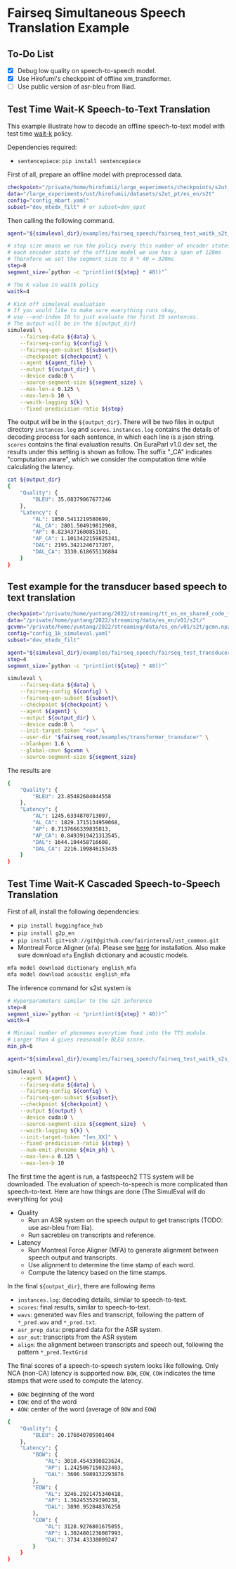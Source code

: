# Fairseq Simultaneous Speech Translation Example
## To-Do List
- [X] Debug low quality on speech-to-speech model.
- [X] Use Hirofumi's checkpoint of offline xm_transformer.
- [ ] Use public version of asr-bleu from Iliad.

## Test Time Wait-K Speech-to-Text Translation
This example illustrate how to decode an offline speech-to-text model with test time [wait-k](https://aclanthology.org/P19-1289/) policy.

Dependencies required:
- `sentencepiece`: `pip install sentencepiece`

First of all, prepare an offline model with preprocessed data.
```bash
checkpoint="/private/home/hirofumii/large_experiments/checkpoints/s2ut_pt/es_en/s2t/s2t.pt_es_en.config_mbart.asr.rdrop10.0.ls0.2.maxtok2.0k.uf30.lr0.0005.wu1k.seed1.arch_xm_transformer.W2V_cfm_L.dr0.1.ld0.2.al1.dld0.2.mBART_spm.LND.ca.ngpu24/avg_best_10_checkpoint.pt"
data="/large_experiments/ust/hirofumii/datasets/s2ut_pt/es_en/s2t"
config="config_mbart.yaml"
subset="dev_mtedx_filt" # or subset=dev_epst
```

Then calling the following command.
```bash
agent="${simuleval_dir}/examples/fairseq_speech/fairseq_test_waitk_s2t_agent.py"

# step size means we run the policy every this number of encoder states
# each encoder state of the offline model we use has a span of 120ms
# Therefore we set the segment_size to 8 * 40 = 320ms
step=8
segment_size=`python -c "print(int(${step} * 40))"`

# The K value in waitk policy
waitk=4

# Kick off simuleval evaluation
# If you would like to make sure everything runs okay,
# use --end-index 10 to just evaluate the first 10 sentences.
# The output will be in the ${output_dir}
simuleval \
    --fairseq-data ${data} \
    --fairseq-config ${config} \
    --fairseq-gen-subset ${subset}\
    --checkpoint ${checkpoint} \
    --agent ${agent_file} \
    --output ${output_dir} \
    --device cuda:0 \
    --source-segment-size ${segment_size} \
    --max-len-a 0.125 \
    --max-len-b 10 \
    --waitk-lagging ${k} \
    --fixed-predicision-ratio ${step}
```
The output will be in the `${output_dir}`. There will be two files in output directory `instances.log` and `scores`. `instances.log` contains the details of decoding process for each sentence, in which each line is a json string. `scores` contains the final evaluation results. On EuraParl v1.0 dev set, the results under this setting is shown as follow. The suffix "_CA" indicates "computation aware", which we consider the computation time while calculating the latency.
```bash
cat ${output_dir}
{
    "Quality": {
        "BLEU": 35.08379067677246
    },
    "Latency": {
        "AL": 1850.5411219580699,
        "AL_CA": 2801.504919812908,
        "AP": 0.8234371600851501,
        "AP_CA": 1.1013422159825341,
        "DAL": 2195.3421246717207,
        "DAL_CA": 3330.618655136884
    }
}
```
## Test example for the transducer based speech to text translation
```bash
checkpoint="/private/home/yuntang/2022/streaming/tt_es_en_shared_code_fix_cfg/checkpoints/st.wal.freeze_3k.nk_1k_safe.optim_radam.lr_0.0003.cn_10.0.wu_12k.mt_10k.up_2.seed_12.arch_s2ttt_large_full.bsz_20.ngpu16/checkpoint_ave10.pt"
data="/private/home/yuntang/2022/streaming/data/es_en/v01/s2t/"
gcvmn="/private/home/yuntang/2022/streaming/data/es_en/v01/s2t/gcmn.npz"
config="config_1k_simuleval.yaml"
subset="dev_mtedx_filt"

agent="${simuleval_dir}/examples/fairseq_speech/fairseq_test_transducer_s2t_agent.py"
step=4
segment_size=`python -c "print(int(${step} * 40))"`

simuleval \
    --fairseq-data ${data} \
    --fairseq-config ${config} \
    --fairseq-gen-subset ${subset}\
    --checkpoint ${checkpoint} \
    --agent ${agent} \
    --output ${output_dir} \
    --device cuda:0 \
    --init-target-token "<s>" \
    --user-dir "$fairseq_root/examples/transformer_transducer" \
    --blankpen 1.6 \
    --global-cmvn $gcvmn \
    --source-segment-size ${segment_size}

```

The results are
```bash
{
    "Quality": {
        "BLEU": 23.85482604044558
    },
    "Latency": {
        "AL": 1245.6334870713097,
        "AL_CA": 1829.1715134959068,
        "AP": 0.7137666339835813,
        "AP_CA": 0.8493919421313545,
        "DAL": 1644.104458716608,
        "DAL_CA": 2216.199846153435
    }
}
```

## Test Time Wait-K Cascaded Speech-to-Speech Translation
First of all, install the following dependencies:
- `pip install huggingface_hub`
- `pip install g2p_en`
- `pip install git+ssh://git@github.com/fairinternal/ust_common.git`
- Montreal Force Aligner (`mfa`). Please see [here](https://montreal-forced-aligner.readthedocs.io/en/latest/installation.html) for installation.
Also make sure download `mfa` English dictionary and acoustic models.
```bash
mfa model download dictionary english_mfa
mfa model download acoustic english_mfa
```

The inference command for s2st system is
```bash
# Hyperparameters similar to the s2t inference
step=8
segment_size=`python -c "print(int(${step} * 40))"`
waitk=4

# Minimal number of phonemes everytime feed into the TTS module.
# Larger than 4 gives reasonable BLEU score.
min_ph=6

agent="${simuleval_dir}/examples/fairseq_speech/fairseq_test_waitk_s2s_tts_agent.py"

simuleval \
    --agent ${agent} \
    --fairseq-data ${data} \
    --fairseq-config ${config} \
    --fairseq-gen-subset ${subset}\
    --checkpoint ${checkpoint} \
    --output ${output} \
    --device cuda:0 \
    --source-segment-size ${segment_size}  \
    --waitk-lagging ${k} \
    --init-target-token "[en_XX]" \
    --fixed-predicision-ratio ${step} \
    --num-emit-phoneme ${min_ph} \
    --max-len-a 0.125 \
    --max-len-b 10
```
The first time the agent is run, a fastspeech2 TTS system will be downloaded.
The evaluation of speech-to-speech is more complicated than speech-to-text. Here are how things are done (The SimulEval will do everything for you)
- Quality
    - Run an ASR system on the speech output to get transcripts (TODO: use asr-bleu from Ilia).
    - Run sacrebleu on transcripts and reference.
- Latency
    - Run Montreal Force Aligner (MFA) to generate alignment between speech output and transcripts.
    - Use alignment to determine the time stamp of each word.
    - Compute the latency based on the time stamps.

In the final `${output_dir}`, there are following items
- `instances.log`: decoding details, similar to speech-to-text.
- `scores`: final results, similar to speech-to-text.
- `wavs`: generated wav files and transcript, following the pattern of `*_pred.wav` and `*_pred.txt`.
- `asr_prep_data`: prepared data for the ASR system.
- `asr_out`: transcripts from the ASR system
- `align`: the alignment between transcripts and speech out, following the pattern `*_pred.TextGrid`

The final scores of a speech-to-speech system looks like following. Only NCA (non-CA) latency is supported now.
`BOW`, `EOW`, `COW` indicates the time stamps that were used to compute the latency.
- `BOW`: beginning of the word
- `EOW`: end of the word
- `AOW`: center of the word (average of `BOW` and `EOW`)

```bash
{
    "Quality": {
        "BLEU": 20.176040705901404
    },
    "Latency": {
        "BOW": {
            "AL": 3010.4543390823624,
            "AP": 1.2425067150323403,
            "DAL": 3606.5989132293876
        },
        "EOW": {
            "AL": 3246.2921475340418,
            "AP": 1.362453529390238,
            "DAL": 3890.952848376258
        },
        "COW": {
            "AL": 3128.9276801675055,
            "AP": 1.3024801236087993,
            "DAL": 3734.43338009247
        }
    }
}
```

